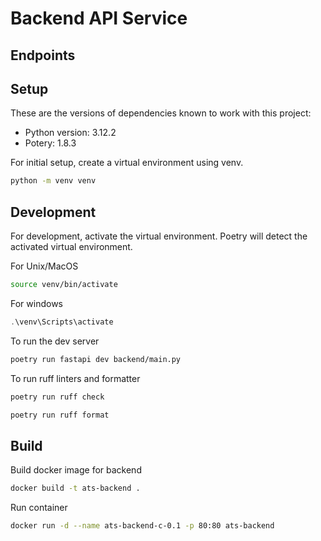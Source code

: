 # Backend API Service

## Endpoints



## Setup

These are the versions of dependencies known to work with this project:

- Python version: 3.12.2
- Potery: 1.8.3

For initial setup, create a virtual environment using venv.

```bash
python -m venv venv
```

## Development

For development, activate the virtual environment. Poetry will detect the activated virtual environment.

For Unix/MacOS

```bash
source venv/bin/activate
```

For windows

```ps1
.\venv\Scripts\activate
```

To run the dev server

```bash
poetry run fastapi dev backend/main.py
```

To run ruff linters and formatter

```bash
poetry run ruff check
```

```bash
poetry run ruff format
```

## Build

Build docker image for backend

```bash
docker build -t ats-backend .
```

Run container

```bash
docker run -d --name ats-backend-c-0.1 -p 80:80 ats-backend
```
